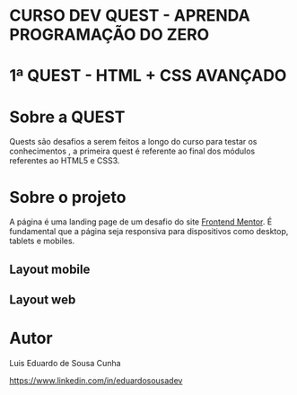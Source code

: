 # CURSO DEV QUEST - APRENDA PROGRAMAÇÃO DO ZERO
# 1ª QUEST - HTML + CSS AVANÇADO


# Sobre a QUEST
Quests são desafios a serem feitos a longo do curso para testar os conhecimentos , a primeira quest é referente ao final dos módulos referentes ao HTML5 e CSS3.

# Sobre o projeto
A página é uma landing page de um desafio do site [Frontend Mentor](https://www.frontendmentor.io/challenges/huddle-landing-page-with-a-single-introductory-section-B_2Wvxgi0). É fundamental que a página seja responsiva para dispositivos como desktop, tablets e mobiles.

## Layout mobile


## Layout web

# Autor

Luis Eduardo de Sousa Cunha

https://www.linkedin.com/in/eduardosousadev


